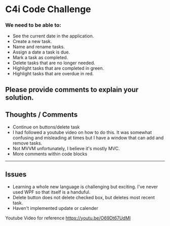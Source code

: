 ﻿# C4i Code Challenge
### We need to be able to:

- See the current date in the application.
- Create a new task.
- Name and rename tasks.
- Assign a date a task is due.
- Mark a task as completed.
- Delete tasks that are no longer needed.
- Highlight tasks that are completed in green.
- Highlight tasks that are overdue in red.

Please provide comments to explain your solution.
--- 

## Thoughts / Comments
- Continue on buttons/delete task
- I had followed a youtube video on how to do this. It was somewhat confusing and misleading at times but I have a window that can add and remove tasks.
- Not MVVM unfortunately, I believe it's mostly MVC. 
- More comments within code blocks
---

## Issues
- Learning a whole new language is challenging but exciting. I've never used WPF so that itself is a handuful.
- Delete button does not delete checked box, but deletes most recent task.
- Haven't implemented update or calender 

Youtube Video for reference 
https://youtu.be/O69Dt67UdMI
